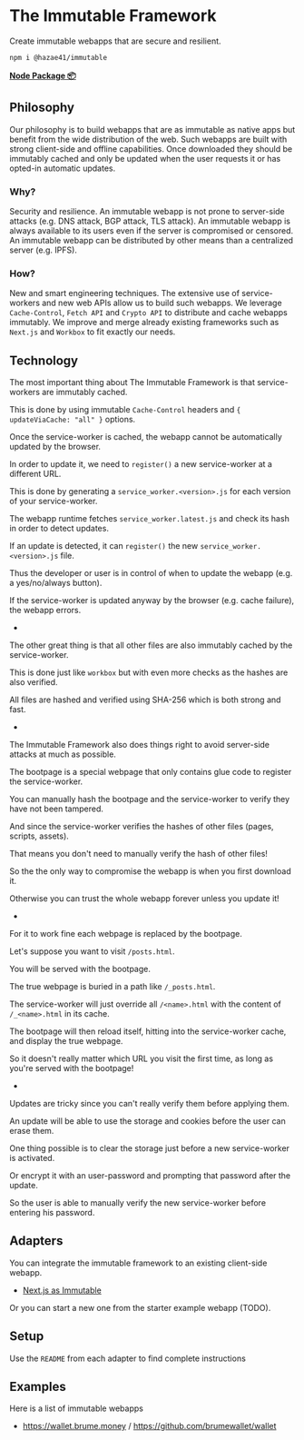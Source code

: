 # The Immutable Framework

Create immutable webapps that are secure and resilient.

```bash
npm i @hazae41/immutable
```

[**Node Package 📦**](https://www.npmjs.com/package/@hazae41/immutable)

## Philosophy

Our philosophy is to build webapps that are as immutable as native apps but benefit from the wide distribution of the web. Such webapps are built with strong client-side and offline capabilities. Once downloaded they should be immutably cached and only be updated when the user requests it or has opted-in automatic updates.

### Why?

Security and resilience. An immutable webapp is not prone to server-side attacks (e.g. DNS attack, BGP attack, TLS attack). An immutable webapp is always available to its users even if the server is compromised or censored. An immutable webapp can be distributed by other means than a centralized server (e.g. IPFS).

### How?

New and smart engineering techniques. The extensive use of service-workers and new web APIs allow us to build such webapps. We leverage `Cache-Control`, `Fetch API` and `Crypto API` to distribute and cache webapps immutably. We improve and merge already existing frameworks such as `Next.js` and `Workbox` to fit exactly our needs.

## Technology

The most important thing about The Immutable Framework is that service-workers are immutably cached.

This is done by using immutable `Cache-Control` headers and `{ updateViaCache: "all" }` options.

Once the service-worker is cached, the webapp cannot be automatically updated by the browser.

In order to update it, we need to `register()` a new service-worker at a different URL.

This is done by generating a `service_worker.<version>.js` for each version of your service-worker.

The webapp runtime fetches `service_worker.latest.js` and check its hash in order to detect updates.

If an update is detected, it can `register()` the new `service_worker.<version>.js` file.

Thus the developer or user is in control of when to update the webapp (e.g. a yes/no/always button).

If the service-worker is updated anyway by the browser (e.g. cache failure), the webapp errors.

-

The other great thing is that all other files are also immutably cached by the service-worker.

This is done just like `workbox` but with even more checks as the hashes are also verified.

All files are hashed and verified using SHA-256 which is both strong and fast.

-

The Immutable Framework also does things right to avoid server-side attacks at much as possible.

The bootpage is a special webpage that only contains glue code to register the service-worker.

You can manually hash the bootpage and the service-worker to verify they have not been tampered.

And since the service-worker verifies the hashes of other files (pages, scripts, assets).

That means you don't need to manually verify the hash of other files!

So the the only way to compromise the webapp is when you first download it.

Otherwise you can trust the whole webapp forever unless you update it!

-

For it to work fine each webpage is replaced by the bootpage.

Let's suppose you want to visit `/posts.html`.

You will be served with the bootpage.

The true webpage is buried in a path like `/_posts.html`.

The service-worker will just override all `/<name>.html` with the content of `/_<name>.html` in its cache.

The bootpage will then reload itself, hitting into the service-worker cache, and display the true webpage.

So it doesn't really matter which URL you visit the first time, as long as you're served with the bootpage!

-

Updates are tricky since you can't really verify them before applying them.

An update will be able to use the storage and cookies before the user can erase them.

One thing possible is to clear the storage just before a new service-worker is activated.

Or encrypt it with an user-password and prompting that password after the update.

So the user is able to manually verify the new service-worker before entering his password.

## Adapters

You can integrate the immutable framework to an existing client-side webapp.

- [Next.js as Immutable](https://github.com/hazae41/next-as-immutable)

Or you can start a new one from the starter example webapp (TODO).

## Setup

Use the `README` from each adapter to find complete instructions

## Examples

Here is a list of immutable webapps

- https://wallet.brume.money / https://github.com/brumewallet/wallet
